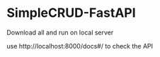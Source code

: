 # SimpleCRUD-FastAPI


Download all and run on local server

use http://localhost:8000/docs#/ to check the API
